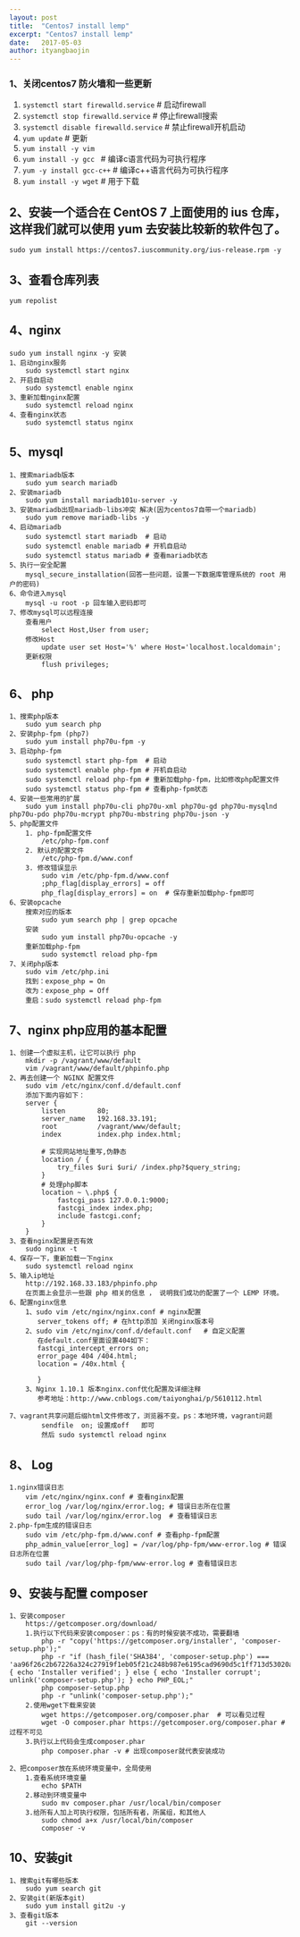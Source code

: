 ```yaml
---
layout: post
title:  "Centos7 install lemp"
excerpt: "Centos7 install lemp"
date:   2017-05-03
author: ityangbaojin
---
```

### 1、关闭centos7 防火墙和一些更新
1. ```systemctl start firewalld.service``` # 启动firewall
2. ```systemctl stop firewalld.service``` # 停止firewall搜索
3. ```systemctl disable firewalld.service``` # 禁止firewall开机启动
4. ```yum update``` # 更新
5. ```yum install -y vim```
6. ```yum install -y gcc ``` # 编译c语言代码为可执行程序
7. ```yum -y install gcc-c++``` # 编译c++语言代码为可执行程序
8. ```yum install -y wget``` # 用于下载


## 2、安装一个适合在 CentOS 7 上面使用的 ius 仓库，这样我们就可以使用 yum 去安装比较新的软件包了。
    sudo yum install https://centos7.iuscommunity.org/ius-release.rpm -y

## 3、查看仓库列表
    yum repolist

## 4、nginx
    sudo yum install nginx -y 安装
    1、启动nginx服务
        sudo systemctl start nginx
    2、开启自启动
        sudo systemctl enable nginx 
    3、重新加载nginx配置
        sudo systemctl reload nginx 
    4、查看nginx状态
        sudo systemctl status nginx     

## 5、mysql
    1、搜索mariadb版本 
        sudo yum search mariadb
    2、安装mariadb
        sudo yum install mariadb101u-server -y      
    3、安装mariadb出现mariadb-libs冲突 解决(因为centos7自带一个mariadb)
        sudo yum remove mariadb-libs -y
    4、启动mariadb
        sudo systemctl start mariadb  # 启动
        sudo systemctl enable mariadb # 开机自启动
        sudo systemctl status mariadb # 查看mariadb状态
    5、执行一安全配置
        mysql_secure_installation(回答一些问题，设置一下数据库管理系统的 root 用户的密码)   
    6、命令进入mysql
        mysql -u root -p 回车输入密码即可
    7、修改mysql可以远程连接
        查看用户
            select Host,User from user;
        修改Host
            update user set Host='%' where Host='localhost.localdomain';
        更新权限
            flush privileges;   

## 6、   php
    1、搜索php版本
        sudo yum search php 
    2、安装php-fpm (php7)
        sudo yum install php70u-fpm -y
    3、启动php-fpm
        sudo systemctl start php-fpm  # 启动  
        sudo systemctl enable php-fpm # 开机自启动   
        sudo systemctl reload php-fpm # 重新加载php-fpm，比如修改php配置文件
        sudo systemctl status php-fpm # 查看php-fpm状态
    4、安装一些常用的扩展
        sudo yum install php70u-cli php70u-xml php70u-gd php70u-mysqlnd php70u-pdo php70u-mcrypt php70u-mbstring php70u-json -y 
    5、php配置文件
        1. php-fpm配置文件
            /etc/php-fpm.conf   
        2. 默认的配置文件
            /etc/php-fpm.d/www.conf 
        3. 修改错误显示
            sudo vim /etc/php-fpm.d/www.conf
            ;php_flag[display_errors] = off
            php_flag[display_errors] = on  # 保存重新加载php-fpm即可
    6、安装opcache
        搜索对应的版本
            sudo yum search php | grep opcache      
        安装
            sudo yum install php70u-opcache -y
        重新加载php-fpm
            sudo systemctl reload php-fpm
    7、关闭php版本
        sudo vim /etc/php.ini
        找到：expose_php = On
        改为：expose_php = Off
        重启：sudo systemctl reload php-fpm                

## 7、nginx php应用的基本配置   
    1、创建一个虚拟主机，让它可以执行 php
        mkdir -p /vagrant/www/default
        vim /vagrant/www/default/phpinfo.php
    2、再去创建一个 NGINX 配置文件
        sudo vim /etc/nginx/conf.d/default.conf 
        添加下面内容如下：
        server {
            listen        80;
            server_name   192.168.33.191;
            root          /vagrant/www/default;
            index         index.php index.html;

            # 实现网站地址重写,伪静态
            location / {
                try_files $uri $uri/ /index.php?$query_string;
            }
            # 处理php脚本
            location ~ \.php$ {
                fastcgi_pass 127.0.0.1:9000;
                fastcgi_index index.php;
                include fastcgi.conf;
            }
        }
    3、查看nginx配置是否有效
        sudo nginx -t
    4、保存一下，重新加载一下nginx
        sudo systemctl reload nginx
    5、输入ip地址
        http://192.168.33.183/phpinfo.php 
        在页面上会显示一些跟 php 相关的信息 ， 说明我们成功的配置了一个 LEMP 环境。
    6、配置nginx信息
        1、sudo vim /etc/nginx/nginx.conf # nginx配置
           server_tokens off; # 在http添加 关闭nginx版本号  
        2、sudo vim /etc/nginx/conf.d/default.conf   # 自定义配置
           在default.conf里面设置404如下：
           fastcgi_intercept_errors on;
           error_page 404 /404.html;
           location = /40x.html {

           }
        3、Nginx 1.10.1 版本nginx.conf优化配置及详细注释
           参考地址：http://www.cnblogs.com/taiyonghai/p/5610112.html   

    7、vagrant共享问题后缀html文件修改了，浏览器不变。ps：本地环境，vagrant问题
            sendfile  on; 设置成off   即可
            然后 sudo systemctl reload nginx

## 8、   Log
    1.nginx错误日志
        vim /etc/nginx/nginx.conf # 查看nginx配置
        error_log /var/log/nginx/error.log; # 错误日志所在位置
        sudo tail /var/log/nginx/error.log  # 查看错误日志
    2.php-fpm生成的错误日志
        sudo vim /etc/php-fpm.d/www.conf # 查看php-fpm配置
        php_admin_value[error_log] = /var/log/php-fpm/www-error.log # 错误日志所在位置
        sudo tail /var/log/php-fpm/www-error.log # 查看错误日志

## 9、安装与配置 composer 
    1、安装composer
        https://getcomposer.org/download/
        1.执行以下代码来安装composer：ps：有的时候安装不成功，需要翻墙
            php -r "copy('https://getcomposer.org/installer', 'composer-setup.php');"
            php -r "if (hash_file('SHA384', 'composer-setup.php') === 'aa96f26c2b67226a324c27919f1eb05f21c248b987e6195cad9690d5c1ff713d53020a02ac8c217dbf90a7eacc9d141d') { echo 'Installer verified'; } else { echo 'Installer corrupt'; unlink('composer-setup.php'); } echo PHP_EOL;"
            php composer-setup.php
            php -r "unlink('composer-setup.php');"
        2.使用wget下载来安装
            wget https://getcomposer.org/composer.phar  # 可以看见过程
            wget -O composer.phar https://getcomposer.org/composer.phar # 过程不可见 
        3.执行以上代码会生成composer.phar
            php composer.phar -v # 出现composer就代表安装成功
            
    2、把composer放在系统环境变量中，全局使用
        1.查看系统环境变量
            echo $PATH
        2.移动到环境变量中
            sudo mv composer.phar /usr/local/bin/composer   
        3.给所有人加上可执行权限，包括所有者，所属组，和其他人
            sudo chmod a+x /usr/local/bin/composer  
            composer -v

## 10、安装git
    1、搜索git有哪些版本
        sudo yum search git
    2、安装git(新版本git)
        sudo yum install git2u -y           
    3、查看git版本
        git --version   

